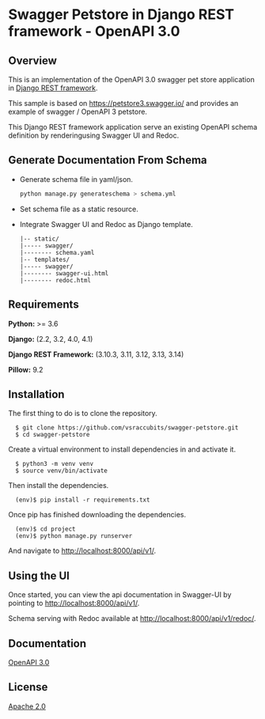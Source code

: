 
# Swagger Petstore in Django REST framework - OpenAPI 3.0

## Overview

This is an implementation of the OpenAPI 3.0 swagger pet store application in [Django REST framework](https://www.django-rest-framework.org/).

This sample is based on https://petstore3.swagger.io/ and provides an example of swagger / OpenAPI 3 petstore.

This Django REST framework application serve an existing OpenAPI schema definition by renderingusing Swagger UI and Redoc.

## Generate Documentation From Schema

- Generate schema file in yaml/json.
    ```python
    python manage.py generateschema > schema.yml
    ```
- Set schema file as a static resource.

- Integrate Swagger UI and Redoc as Django template.
    ```shell
    |-- static/
    |----- swagger/
    |-------- schema.yaml
    |-- templates/
    |----- swagger/
    |-------- swagger-ui.html
    |-------- redoc.html
    ```

## Requirements

**Python:** >= 3.6

**Django:** (2.2, 3.2, 4.0, 4.1)

**Django REST Framework:** (3.10.3, 3.11, 3.12, 3.13, 3.14)

**Pillow:** 9.2

## Installation

The first thing to do is to clone the repository.

```shell
  $ git clone https://github.com/vsraccubits/swagger-petstore.git
  $ cd swagger-petstore
```

Create a virtual environment to install dependencies in and activate it.

```shell
  $ python3 -m venv venv
  $ source venv/bin/activate
```

Then install the dependencies.

```shell
  (env)$ pip install -r requirements.txt
```

Once pip has finished downloading the dependencies.

```shell
  (env)$ cd project
  (env)$ python manage.py runserver
```
And navigate to [http://localhost:8000/api/v1/](http://localhost:8000/api/v1/).




## Using the UI

Once started, you can view the api documentation in Swagger-UI by pointing to [http://localhost:8000/api/v1/](http://localhost:8000/api/v1/).

Schema serving with Redoc available at [http://localhost:8000/api/v1/redoc/](http://localhost:8000/api/v1/redoc/).

## Documentation

[OpenAPI 3.0](https://docs.google.com/document/d/1vtj2gmCNfnIYF3SM13QGJZD2SAFzLtGVEtpD9-uKSos/edit?usp=sharing)


## License

[Apache 2.0](http://www.apache.org/licenses/LICENSE-2.0)
